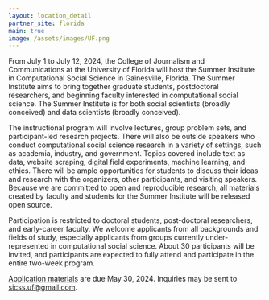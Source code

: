 ```yaml
---
layout: location_detail
partner_site: florida
main: true
image: /assets/images/UF.png
---
```


From July 1 to July 12, 2024, the College of Journalism and Communications at the University of Florida will host the Summer Institute in Computational Social Science in Gainesville, Florida. The Summer Institute aims to bring together graduate students, postdoctoral researchers, and beginning faculty interested in computational social science. The Summer Institute is for both social scientists (broadly conceived) and data scientists (broadly conceived).

The instructional program will involve lectures, group problem sets, and participant-led research projects. There will also be outside speakers who conduct computational social science research in a variety of settings, such as academia, industry, and government. Topics covered include text as data, website scraping, digital field experiments, machine learning, and ethics. There will be ample opportunities for students to discuss their ideas and research with the organizers, other participants, and visiting speakers. Because we are committed to open and reproducible research, all materials created by faculty and students for the Summer Institute will be released open source.

Participation is restricted to doctoral students, post-doctoral researchers, and early-career faculty. We welcome applicants from all backgrounds and fields of study, especially applicants from groups currently under-represented in computational social science. About 30  participants will be invited, and participants are expected to fully attend and participate in the entire two-week program.

[Application materials](https://compsocialscience.github.io/summer-institute/2024/florida/apply) are due May 30, 2024. Inquiries may be sent to sicss.uf@gmail.com. 

